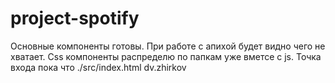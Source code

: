 # project-spotify
Основные компоненты готовы. При работе с апихой будет видно чего не хватает.
Css компоненты распределю по папкам уже вметсе с js.
Точка входа пока что ./src/index.html
dv.zhirkov
